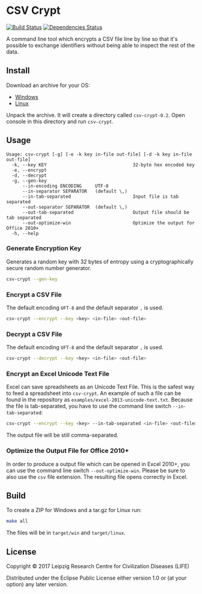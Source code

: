 # CSV Crypt

[![Build Status](https://travis-ci.org/life-research/csv-crypt.svg?branch=master)](https://travis-ci.org/life-research/csv-crypt)
[![Dependencies Status](https://versions.deps.co/life-research/csv-crypt/status.svg)](https://versions.deps.co/life-research/csv-crypt)

A command line tool which encrypts a CSV file line by line so that it's possible to exchange identifiers without being able to inspect the rest of the data.

## Install

Download an archive for your OS:

* [Windows](https://github.com/life-research/csv-crypt/releases/download/v0.2/csv-crypt-0.2.zip)
* [Linux](https://github.com/life-research/csv-crypt/releases/download/v0.2/csv-crypt-0.2.tar.gz)

Unpack the archive. It will create a directory called `csv-crypt-0.2`. Open console in this directory and run `csv-crypt`.

## Usage

```
Usage: csv-crypt [-g] [-e -k key in-file out-file] [-d -k key in-file out-file]
  -k, --key KEY                                32-byte hex encoded key
  -e, --encrypt
  -d, --decrypt
  -g, --gen-key
      --in-encoding ENCODING     UTF-8
      --in-separator SEPARATOR   (default \,)
      --in-tab-separated                       Input file is tab separated
      --out-separator SEPARATOR  (default \,)
      --out-tab-separated                      Output file should be tab separated
      --out-optimize-win                       Optimize the output for Office 2010+
  -h, --help
```

### Generate Encryption Key

Generates a random key with 32 bytes of entropy using a cryptographically secure random number generator.

```sh
csv-crypt --gen-key
```

### Encrypt a CSV File

The default encoding `UFT-8` and the default separator `,` is used.

```sh
csv-crypt --encrypt --key <key> <in-file> <out-file> 
```

### Decrypt a CSV File

The default encoding `UFT-8` and the default separator `,` is used.

```sh
csv-crypt --decrypt --key <key> <in-file> <out-file> 
```

### Encrypt an Excel Unicode Text File

Excel can save spreadsheets as an Unicode Text File. This is the safest way to feed a spreadsheet into `csv-crypt`. An example of such a file can be found in the repository as `examples/excel-2013-unicode-text.txt`. Because the file is tab-separated, you have to use the command line switch `--in-tab-separated`:

```sh
csv-crypt --encrypt --key <key> --in-tab-separated <in-file> <out-file> 
```

The output file will be still comma-separated.

### Optimize the Output File for Office 2010+

In order to produce a output file which can be opened in Excel 2010+, you can use the command line switch `--out-optimize-win`. Please be sure to also use the `csv` file extension. The resulting file opens correctly in Excel.

## Build

To create a ZIP for Windows and a tar.gz for Linux run:

```sh
make all
```

The files will be in `target/win` and `target/linux`.

## License

Copyright © 2017 Leipzig Research Centre for Civilization Diseases (LIFE)

Distributed under the Eclipse Public License either version 1.0 or (at
your option) any later version.
